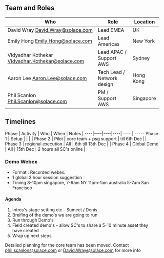 
## Team and Roles

Who | Role | Location |
----|----|----|
David Wray <David.Wray@solace.com> | Lead EMEA| UK|||
Emily Hong <Emily.Hong@solace.com> | Lead Americas| New York|
Vidyadhar Kothekar <Vidyadhar.Kothekar@solace.com> | Lead APAC / Support AWS | Sydney|
Aaron Lee <Aaron.Lee@solace.com> | Tech Lead / Network design | Hong Kong
Phil Scanlon <Phil.Scanlon@solace.com> | PM / Support AWS | Singapore

## Timelines 
Phase | Activity | Who | When | Notes |
----|----|----|----| ---- | -----
Phase 1 | Setup |  |  | |
Phase 2 | Pilot |  core team + psg support | till 6th Dec ||
Phase 3 | regional execution | All | 6th till 13th Dec | |
Phase 4 | Global Demo |  All |  15th Dec | 2 hours all SC's online |


### Demo Webex

* Format : Recorded webex.
* 1 global 2 hour session suggestion
* Timing 8-10pm singapore, 7-9am NY 11pm-1am australia 5-7am San Francisco

#### Agenda
1. Intros's stage setting etc - Sumeet / Denis  
2. Breifing of the demo's we are going to run  
3. Run through Demo's  
4. Field created demo's - allow SC's to share a 5-10 minute asset they have created  
5. Wrap up next steps  

Detailed planning for the core team has been moved.  Contact phil.scanlon@solace.com or David.Wray@solace.com for more info
